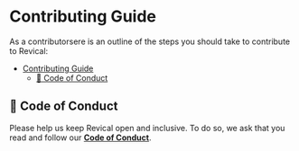<!-- Part of the Revical Project, under the MIT license. See '/LICENSE' for license information. SPDX-License-Identifier: MIT License. -->

# Contributing Guide

As a contributorsere is an outline of the steps you should take to contribute to Revical:

- [Contributing Guide](#contributing-guide)
  - [🤝 Code of Conduct](#-code-of-conduct)

## 🤝 Code of Conduct

Please help us keep Revical open and inclusive. To do so, we ask that you read and follow our [**Code of Conduct**](CODE_OF_CONDUCT.md).

